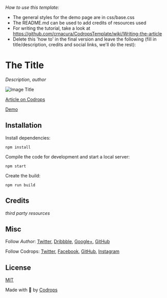 *How to use this template:*

- The general styles for the demo page are in css/base.css
- The README.md can be used to add credits of resources used
- For writing the tutorial, take a look at https://github.com/crnacura/CodropsTemplate/wiki/Writing-the-article
- Delete this 'how to' in the final version and leave the following (fill in title/description, credits and social links, we'll do the rest):


# The Title

*Description*, *author*

![Image Title](https://generative-placeholders.glitch.me/image?width=800&height=600")

[Article on Codrops](https://tympanus.net/codrops/?p=)

[Demo](http://tympanus.net/Development/.../)


## Installation

Install dependencies:

```
npm install
```

Compile the code for development and start a local server:

```
npm start
```

Create the build:

```
npm run build
```

## Credits

*third party resources*

## Misc

Follow *Author*: [Twitter](), [Dribbble](), [Google+](), [GitHub]() 

Follow Codrops: [Twitter](http://www.twitter.com/codrops), [Facebook](http://www.facebook.com/codrops), [GitHub](https://github.com/codrops), [Instagram](https://www.instagram.com/codropsss/)

## License
[MIT](LICENSE)

Made with :blue_heart: by [Codrops](http://www.codrops.com)





